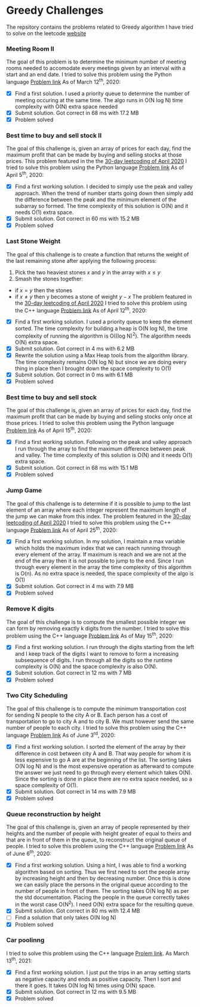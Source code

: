 # Greedy Challenges
The repsitory contains the problems related to Greedy algorithm I have tried to solve on the leetcode [website](https://leetcode.com/problemset/all/)

### Meeting Room II
The goal of this problem is to determine the minimum number of meeting rooms
needed to accomodate every meetings given by an interval with a start and an end
date.
I tried to solve this problem using the Python language [Problem
link](https://leetcode.com/problems/meeting-rooms-ii/)
As of March 12<sup>th</sup>, 2020:
- [X] Find a first solution. I used a priority queue to determine the number of
      meeting occuring at the same time. The algo runs in O(N log N)
      time complexity with O(N) extra space needed
- [X] Submit solution. Got correct in 68 ms with 17.2 MB
- [X] Problem solved

### Best time to buy and sell stock II
The goal of this challenge is, given an array of prices for each day, find the
maximum profit that can be made by buying and selling stocks at those prices.
This problem featured in the the [30-day leetcoding of April
2020](https://leetcode.com/explore/featured/card/30-day-leetcoding-challenge/)
I tried to solve this problem using the Python language [Problem
link](https://leetcode.com/problems/best-time-to-buy-and-sell-stock-ii/)
As of April 5<sup>th</sup>, 2020:
- [X] Find a first working solution. I decided to simply use the peak and valley
      approach. When the trend of number starts going down then simply add the
      difference between the peak and the minimum element of the subarray so
      formed. The time complexity of this solution is O(N) and it needs O(1)
      extra space.
- [X] Submit solution. Got correct in 60 ms with 15.2 MB
- [X] Problem solved

### Last Stone Weight
The goal of this challenge is to create a function that returns the weight of
the last remaining stone after applying the following process:
 1. Pick the two heaviest stones $x$ and $y$ in the array with $x \leq y$
 2. Smash the stones together:
  - if $x = y$ then the stones
  - if $x \neq y$ then y becomes a stone of weight $y-x$
The problem featured in the [30-day leetcoding of April
2020](https://leetcode.com/explore/featured/card/30-day-leetcoding-challenge/)
I tried to solve this problem using the C++ language [Problem
link](https://leetcode.com/problems/last-stone-weight/)
As of April 12<sup>th</sup>, 2020:
- [X] Find a first working solution. I used a priority queue to keep the
      element sorted. The time complexity for building a heap is O(N log N), the
      time complexity of running the algorithm is O((log N)<sup>2</sup>). The
      algorithm needs O(N) extra space.
- [X] Submit solution. Got correct in 4 ms with 6.2 MB
- [X] Rewrite the solution using a Max Heap tools from the algorithm library.
      The time complexity remains O(N log N) but since we are doing every thing
      in place then I brought down the space complexity to O(1)
- [X] Submit solution. Got correct in 0 ms with 6.1 MB
- [X] Problem solved

### Best time to buy and sell stock
The goal of this challenge is, given an array of prices for each day, find the
maximum profit that can be made by buying and selling stocks only once at those prices.
I tried to solve this problem using the Python language [Problem
link](https://leetcode.com/problems/best-time-to-buy-and-sell-stock/)
As of April 15<sup>th</sup>, 2020:
- [X] Find a first working solution. Following on the peak and valley approach I
      run through the array to find the maximum difference between peak and
      valley. The time complexity of this solution is O(N) and it needs O(1)
      extra space.
- [X] Submit solution. Got correct in 68 ms with 15.1 MB
- [X] Problem solved

### Jump Game
The goal of this challenge is to determine if it is possible to jump to the last
element of an array where each integer represent the maximum length of the jump
we can make from this index.
The problem featured in the [30-day leetcoding of April
2020](https://leetcode.com/explore/featured/card/30-day-leetcoding-challenge/)
I tried to solve this problem using the C++ language [Problem
link](https://leetcode.com/problems/jump-game/)
As of April 25<sup>th</sup>, 2020:
- [X] Find a first working solution. In my solution, I maintain a max variable
      which holds the maximum index that we can reach running through every
      element of the array. If maximum is reach and we are not at the end of the
      array then it is not possible to jump to the end. Since I run through
      every element in the array the time complexity of this algorithm is O(n).
      As no extra space is needed, the space complexity of the algo is O(1)
- [X] Submit solution. Got correct in 4 ms with 7.9 MB
- [X] Problem solved

### Remove K digits
The goal of this challenge is to compute the smallest possible integer we can
form by removing exactly k digits from the number.
I tried to solve this problem using the C++ language [Problem
link](https://leetcode.com/problems/remove-k-digits/)
As of May 15<sup>th</sup>, 2020:
- [X] Find a first working solution. I run through the digits starting from the
      left and I keep track of the digits I want to remove to form a increasing
      subsequence of digits. I run through all the digits so the runtime
      complexity is O(N) and the space complexity is also O(N).
- [X] Submit solution. Got correct in 12 ms with 7 MB
- [X] Problem solved

### Two City Scheduling
The goal of this challenge is to compute the minimum transportation cost for
sending N people to the city A or B. Each person has a cost of transportation to
go to city A and to city B. We must however send the same number of people to
each city.
I tried to solve this problem using the C++ language [Problem
link](https://leetcode.com/problems/two-city-scheduling/)
As of June 3<sup>rd</sup>, 2020:
- [X] Find a first working solution. I sorted the element of the array by their
      difference in cost between city A and B. That way people for whom it is
      less expensive to go A are at the beginning of the list. The sorting takes
      O(N log N) and is the most expensive operation as afterward to compute the
      answer we just need to go through every element which takes O(N). Since
      the sorting is done in place there are no extra space needed, so a space
      complexity of O(1).
- [X] Submit solution. Got correct in 14 ms with 7.9 MB
- [X] Problem solved

### Queue reconstruction by height
The goal of this challenge is, given an array of people represented by their
heights and the number of people with height greater of equal to theirs and that
are in front of them in the queue, to reconstruct the original queue of people.
I tried to solve this problem using the C++ language [Problem
link](https://leetcode.com/problems/queue-reconstruction-by-height/)
As of June 6<sup>th</sup>, 2020:
- [X] Find a first working solution. Using a hint, I was able to find a working
      algorithm based on sorting. Thus we first need to sort the people array by
      increasing height and then by decreasing number. Once this is done we can
      easily place the persons in the original queue according to the number of
      people in front of them. The sorting takes O(N log N) as per the std
      documentation. Placing the people in the queue correctly takes in the
      worst case O(N<sup>2</sup>). I need O(N) extra space for the resulting
      queue.
- [X] Submit solution. Got correct in 80 ms with 12.4 MB
- [ ] Find a solution that only takes O(N log N)
- [X] Problem solved

### Car poolinng
I tried to solve this problem using the C++ language [Prolem link](https://leetcode.com/problems/car-pooling/).
As March 13<sup>th</sup>, 2021:
- [X] Find a first working solution. I just put the trips in an array setting starts as negative capacity and ends as positive capacity. Then I sort and there it goes. It takes O(N log N) times using O(N) space.
- [X] Submit solution. Got correct in 12 ms with 9.5 MB
- [X] Problem solved
